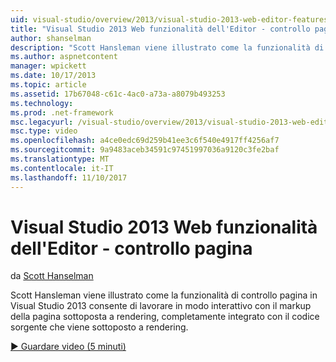 ```yaml
---
uid: visual-studio/overview/2013/visual-studio-2013-web-editor-features-page-inspector
title: "Visual Studio 2013 Web funzionalità dell'Editor - controllo pagina | Documenti Microsoft"
author: shanselman
description: "Scott Hansleman viene illustrato come la funzionalità di controllo pagina in Visual Studio 2013 consente di lavorare in modo interattivo con il markup della pagina sottoposta a rendering, w completamente integrata..."
ms.author: aspnetcontent
manager: wpickett
ms.date: 10/17/2013
ms.topic: article
ms.assetid: 17b67048-c61c-4ac0-a73a-a8079b493253
ms.technology: 
ms.prod: .net-framework
msc.legacyurl: /visual-studio/overview/2013/visual-studio-2013-web-editor-features-page-inspector
msc.type: video
ms.openlocfilehash: a4ce0edc69d259b41ee3c6f540e4917ff4256af7
ms.sourcegitcommit: 9a9483aceb34591c97451997036a9120c3fe2baf
ms.translationtype: MT
ms.contentlocale: it-IT
ms.lasthandoff: 11/10/2017
---
```

<a name="visual-studio-2013-web-editor-features---page-inspector"></a>Visual Studio 2013 Web funzionalità dell'Editor - controllo pagina
====================
da [Scott Hanselman](https://github.com/shanselman)

Scott Hansleman viene illustrato come la funzionalità di controllo pagina in Visual Studio 2013 consente di lavorare in modo interattivo con il markup della pagina sottoposta a rendering, completamente integrato con il codice sorgente che viene sottoposto a rendering.

[&#9654; Guardare video (5 minuti)](https://channel9.msdn.com/Blogs/ASP-NET-Site-Videos/visual-studio-2013-web-editor-features-page-inspector)
